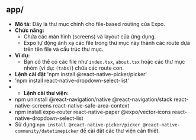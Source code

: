 ## app/

- **Mô tả:** Đây là thư mục chính cho file-based routing của Expo.
- **Chức năng:**
  - Chứa các màn hình (screens) và layout của ứng dụng.
  - Expo tự động ánh xạ các file trong thư mục này thành các route dựa trên tên file và cấu trúc thư mục.
- **Ví dụ:**
  - Bạn có thể có các file như `index.tsx`, `about.tsx` hoặc các thư mục nhóm (ví dụ: `(tabs)`) chứa các route con.
- **Lệnh cài đặt** 'npm install @react-native-picker/picker'
- 'npm install react-native-dropdown-select-list'
- - **Lệnh cài thư viện:**
- npm uninstall @react-navigation/native @react-navigation/stack react-native-screens react-native-safe-area-context
- npm install expo-router react-native-paper @expo/vector-icons react-native-dropdown-select-list
- Sử dụng `npm install @react-native-picker/picker @react-native-community/datetimepicker` để cài đặt các thư viện cần thiết.